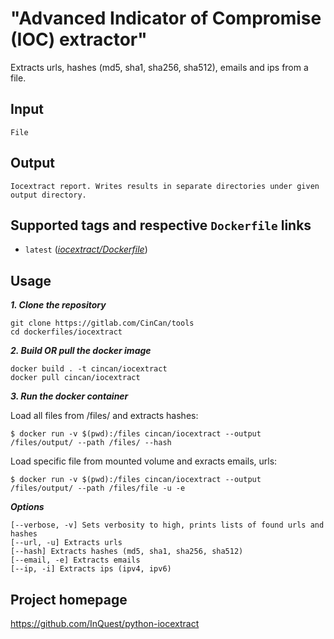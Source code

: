 # "Advanced Indicator of Compromise (IOC) extractor"

Extracts urls, hashes (md5, sha1, sha256, sha512), emails and ips from a file.

## Input

```
File
```

## Output

```
Iocextract report. Writes results in separate directories under given output directory.
```


## Supported tags and respective `Dockerfile` links

* `latest` 
([*iocextract/Dockerfile*](https://gitlab.com/CinCan/tools/blob/master/iocextract/Dockerfile))


## Usage

***1. Clone the repository***

```
git clone https://gitlab.com/CinCan/tools
cd dockerfiles/iocextract
```

***2. Build OR pull the docker image*** 

```
docker build . -t cincan/iocextract
docker pull cincan/iocextract
```

***3. Run the docker container***

Load all files from /files/ and extracts hashes:  

`$ docker run -v $(pwd):/files cincan/iocextract --output /files/output/ --path /files/ --hash`  

Load specific file from mounted volume and exracts emails, urls:  

`$ docker run -v $(pwd):/files cincan/iocextract --output /files/output/ --path /files/file -u -e`


***Options***  

```  
[--verbose, -v] Sets verbosity to high, prints lists of found urls and hashes
[--url, -u] Extracts urls
[--hash] Extracts hashes (md5, sha1, sha256, sha512)
[--email, -e] Extracts emails
[--ip, -i] Extracts ips (ipv4, ipv6)
```

## Project homepage

https://github.com/InQuest/python-iocextract
